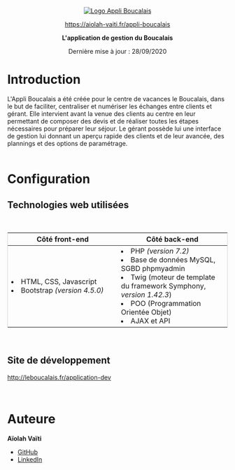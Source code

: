 <p align="center">
    <a href="http://aiolah-vaiti.fr/appli-boucalais" target="_blank">
        <img src="http://aiolah-vaiti.fr/appli-boucalais/logo-appli-boucalais.PNG" alt="Logo Appli Boucalais"></img>
    </a>
</p>
<p align="center">
    <a href="https://aiolah-vaiti.fr/appli-boucalais" target="_blank">https://aiolah-vaiti.fr/appli-boucalais</a>
</p>
<p align="center">
    <strong>L'application de gestion du Boucalais</strong>
</p>
<p align="center">
    Dernière mise à jour : 28/09/2020
</p>


# Introduction

L'Appli Boucalais a été créée pour le centre de vacances le Boucalais, dans le but de faciliter, centraliser et numériser les échanges entre clients et gérant. Elle intervient avant la venue des clients au centre en leur permettant de composer des devis et de réaliser toutes les étapes nécessaires pour préparer leur séjour. Le gérant possède lui une interface de gestion lui donnant un aperçu rapide des clients et de leur avancée, des plannings et des options de paramétrage.<br><br>

# Configuration

## Technologies web utilisées
<br>

<table style="border: 1px solid lightgray;">
    <thead>
        <tr>
            <th style="width: 50%;">Côté front-end</th>
            <th>Côté back-end</th>
        </tr>
    </thead>
    <tbody>
        <tr>
            <td>
                <li>HTML, CSS, Javascript</li>
                <li>Bootstrap <em>(version 4.5.0)</em></li>
            </td>
            <td>
                <li>PHP <em>(version 7.2)</em></li>
                <li>Base de données MySQL, SGBD phpmyadmin</li>
                <li>Twig (moteur de template du framework Symphony, <em>version 1.42.3</em>)</li>
                <li>POO (Programmation Orientée Objet)</li>
                <li>AJAX et API</li>
            </td>
        </tr>
    </tbody>
</table>

<br>

## Site de développement

<a href="http://leboucalais.fr/application-dev" target="_blank">http://leboucalais.fr/application-dev</a>

<br>

# Auteure

**Aïolah Vaïti**

- [GitHub](https://github.com/aiolah)
- [LinkedIn](https://www.linkedin.com/in/aiolah-vaiti)
